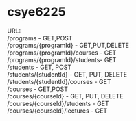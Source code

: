 # csye6225
URL: <a herf="Studentinformationsystem-env-sida.us-east-2.elasticbeanstalk.com"/><br/> 
/programs - GET,POST <br/>
/programs/{programId} - GET,PUT,DELETE <br/> 
/programs/{programId}/courses - GET <br/> 
/programs/{programId}/students- GET <br/> 
/students - GET, POST <br/> 
/students/{studentId} - GET, PUT, DELETE <br/> 
/students/{studentId}/courses - GET <br/> 
/courses - GET,POST <br/>
/courses/{courseId} - GET, PUT, DELETE <br/>
/courses/{courseId}/students - GET <br/>
/courses/{courseId}/lectures - GET <br/>
